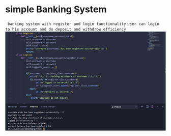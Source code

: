 # simple Banking System 
`` banking system with register and login functionality``
``user can login to his account and do deposit and withdrow efficiency``
<img src="https://github.com/mh3yad/python/blob/master/simple_oop_banking_sys/banking.png?raw=true">
